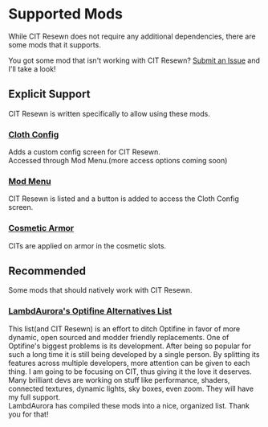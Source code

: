 # Supported Mods

While CIT Resewn does not require any additional dependencies, there 
are some mods that it supports.

You got some mod that isn't working with CIT Resewn? 
[Submit an Issue](https://github.com/SHsuperCM/CITResewn/issues) and I'll take a look!

## Explicit Support

CIT Resewn is written specifically to allow using these mods.

### [Cloth Config](https://www.curseforge.com/minecraft/mc-mods/cloth-config)
Adds a custom config screen for CIT Resewn.  
Accessed through Mod Menu.(more access options coming soon)

### [Mod Menu](https://www.curseforge.com/minecraft/mc-mods/modmenu)
CIT Resewn is listed and a button is added to access the Cloth Config screen.

### [Cosmetic Armor](https://www.curseforge.com/minecraft/mc-mods/cosmetic-armor-fabric)
CITs are applied on armor in the cosmetic slots.


## Recommended

Some mods that should natively work with CIT Resewn.

### [LambdAurora's Optifine Alternatives List](https://gist.github.com/LambdAurora/1f6a4a99af374ce500f250c6b42e8754)

This list(and CIT Resewn) is an effort to ditch Optifine in favor of more dynamic, 
open sourced and modder friendly replacements. One of Optifine's biggest problems 
is its development. After being so popular for such a long time it is still being 
developed by a single person. By splitting its features across multiple developers, 
more attention can be given to each thing. I am going to be focusing on CIT, thus 
giving it the love it deserves. Many brilliant devs are working on stuff like 
performance, shaders, connected textures, dynamic lights, sky boxes, even zoom. 
They will have my full support.  
LambdAurora has compiled these mods into a nice, organized list. Thank you for that!  
